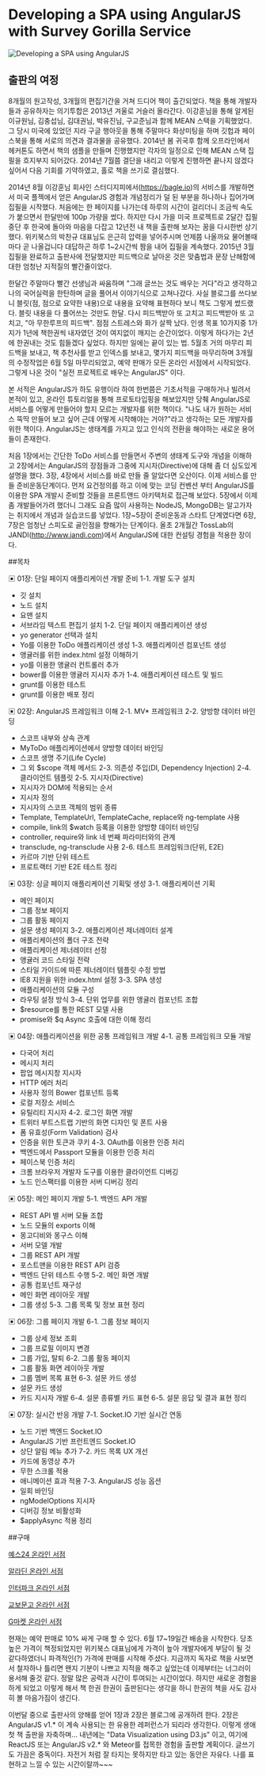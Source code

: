 Developing a SPA using AngularJS with Survey Gorilla Service
==============

![Developing a SPA using AngularJS](https://github.com/AngularJS-SPA-Development/survey-gorilla/blob/master/angularjs-spa-book.png)



## 출판의 여정 


8개월의 원고작성, 3개월의 편집기간을 거쳐 드디어 책이 출간되었다. 책을 통해 개발자들과 공유하자는 의기투합은 2013년 겨울로 거슬러 올라간다. 이강훈님을 통해 알게된 이규원님, 김충섭님, 김대권님, 박유진님, 구교준님과 함께 MEAN 스택을 기획했었다. 그 당시 미국에 있었던 지라 구글 행아웃을 통해 주말마다 화상미팅을 하며 깃헙과 페이스북을 통해 서로의 의견과 결과물을 공유했다. 2014년 봄 귀국후 함께 오프라인에서 헤커톤도 하면서 책의 샘플을 만들며 진행했지만 각자의 일정으로 인해 MEAN 스택 집필을 흐지부지 되어갔다. 2014년 7월쯤 결단을 내리고 이렇게 진행하면 끝나지 않겠다 싶어서 다음 기회를 기약하였고, 홀로 책을 쓰기로 결심했다. 

2014년 8월 이강훈님 회사인 스터디지피에서(https://bagle.io)의 서비스를 개발하면서 미국 플젝에서 얻은 AngularJS 경험과 개념정리가 덜 된 부분을 하나하나 집어가며 집필을 시작했다. 처음에는 한 페이지를 나가는데 하루의 시간이 걸리더니 조금씩 속도가 붙으면서 한달만에 100p 가량을 썼다. 하지만 다시 가을 미국 프로젝트로 2달간 집필 중단 후 한국에 돌아와 마음을 다잡고 12년전 내 책을 출판해 보자는 꿈을 다시한번 상기했다. 위키북스의 박찬규 대표님도 은근히 압력을 넣어주시며 언제쯤 나올까요 물어볼때마다 곧 나올겁니다 대답하곤 하루 1~2시간씩 짬을 내어 집필을 계속했다. 2015년 3월 집필을 완료하고 출판사에 전달했지만 피드백으로 날아온 것은 맞춤법과 문장 난해함에 대한 엄청난 지적질의 빨간줄이었다. 

한달간 주말마다 빨간 선생님과 싸움하며 "그래 글쓰는 것도 배우는 거다"라고 생각하고 나의 국어실력을 한탄하며 글을 풀어서 이야기식으로 고쳐나갔다. 사실 블로그를 쓰다보니 블릿(점, 점으로 요약한 내용)으로 내용을 요약해 표현하다 보니 책도 그렇게 썼드랬다. 블릿 내용을 다 풀어쓰는 것만도 한달. 다시 피드백받아 또 고치고 피드백받아 또 고치고, "아 무한루프의 피드백". 점점 스트레스와 화가 살짝 났다. 인생 목표 10가지중 1가지가 1년에 책한권씩 내자였던 것이 여지없이 깨지는 순간이었다. 이렇게 하다가는 2년에 한권내는 것도 힘들겠다 싶었다. 하지만 일에는 끝이 있는 법. 5월초 거의 마무리 피드백을 보내고, 책 추천사를 받고 인덱스를 보내고, 몇가지 피드백을 마무리하며 3개월의 수정작업은 6월 5일 마무리되었고, 예약 판매가 모든 온라인 서점에서 시작되었다. 그렇게 나온 것이 "실전 프로젝트로 배우는 AngularJS" 이다. 

본 서적은 AngularJS가 하도 유행이라 하여 한번쯤은 기초서적을 구매하거나 빌려서 본적이 있고, 온라인 튜토리얼을 통해 프로토타입핑을 해보았지만 당췌 AngularJS로 서비스를 어떻게 만들어야 할지 모르는 개발자를 위한 책이다. "나도 내가 원하는 서비스 뚝딱 만들어 보고 싶어 근데 어떻게 시작해야는 거야?"라고 생각하는 모든 개발자를 위한 책이다. AngularJS는 생태계를 가지고 있고 인식의 전환을 해야하는 새로운 용어들이 존재한다. 

처음 1장에서는 간단한 ToDo 서비스를 만들면서 주변의 생태계 도구와 개념을 이해하고 2장에서는 AngularJS의 장점들과 그중에 지시자(Directive)에 대해 좀 더 심도있게 설명을 했다. 3장, 4장에서 서비스를 바로 만들 줄 알았다면 오산이다. 이제 서비스를 만들 준비운동단계이다. 먼저 요건정의를 하고 이에 맞는 코딩 컨벤션 부터 AngularJS를 이용한 SPA 개발시 준비할 것들을 프론트앤드 아키텍처로 접근해 보았다. 5장에서 이제 좀 개발들어가려 했더니 그래도 요즘 많이 사용하는 NodeJS, MongoDB는 알고가자는 취지에서 개념과 실습코드를 넣었다. 1장~5장이 준비운동과 스타트 단계였다면 6장, 7장은 엄청난 스피도로 골인점을 향해가는 단계이다. 올초 2개월간 TossLab의 JANDI(http://www.jandi.com)에서 AngularJS에 대한 컨설팅 경험을 적용한 장이다. 





##목차

▣ 01장: 단일 페이지 애플리케이션 개발 준비
1-1. 개발 도구 설치 
   - 깃 설치 
   - 노드 설치 
   - 요맨 설치 
   - 서브라임 텍스트 편집기 설치 
1-2. 단일 페이지 애플리케이션 생성 
   - yo generator 선택과 설치 
   - Yo를 이용한 ToDo 애플리케이션 생성 
1-3. 애플리케이션 컴포넌트 생성 
   - 앵귤러를 위한 index.html 설정 이해하기 
   - yo를 이용한 앵귤러 컨트롤러 추가 
   - bower를 이용한 앵귤러 지시자 추가 
1-4. 애플리케이션 테스트 및 빌드 
   - grunt를 이용한 테스트 
   - grunt를 이용한 배포 
정리 

▣ 02장: AngularJS 프레임워크 이해
2-1. MV* 프레임워크 
2-2. 양방향 데이터 바인딩 
   - 스코프 내부와 상속 관계  
   - MyToDo 애플리케이션에서 양방향 데이터 바인딩 
   - 스코프 생명 주기(Life Cycle) 
   - 그 외 $scope 객체 메서드 
2-3. 의존성 주입(DI, Dependency Injection) 
2-4. 클라이언트 템플릿 
2-5. 지시자(Directive) 
   - 지시자가 DOM에 적용되는 순서 
   - 지시자 정의 
   - 지시자의 스코프 객체의 범위 종류 
   - Template, TemplateUrl, TemplateCache, replace와 ng-template 사용 
   - compile, link의 $watch 등록을 이용한 양방향 데이터 바인딩 
   - controller, require와 link 네 번째 파라미터와의 관계 
   - transclude, ng-transclude 사용 
2-6. 테스트 프레임워크(단위, E2E) 
   - 카르마 기반 단위 테스트 
   - 프로트랙터 기반 E2E 테스트 
정리 

▣ 03장: 싱글 페이지 애플리케이션 기획및 생성
3-1. 애플리케이션 기획
   - 메인 페이지 
   - 그룹 정보 페이지 
   - 그룹 활동 페이지 
   - 설문 생성 페이지 
3-2. 애플리케이션 제너레이터 설계 
   - 애플리케이션의 폴더 구조 전략 
   - 애플리케이션 제너레이터 선정 
   - 앵귤러 코드 스타일 전략 
   - 스타일 가이드에 따른 제너레이터 템플릿 수정 방법 
   - IE8 지원을 위한 index.html 설정 
3-3. SPA 생성 
   - 애플리케이션의 모듈 구성 
   - 라우팅 설정 방식 
3-4. 단위 업무를 위한 앵귤러 컴포넌트 조합 
   - $resource를 통한 REST 모델 사용 
   - promise와 $q Async 호출에 대한 이해 
정리

▣ 04장: 애플리케이션을 위한 공통 프레임워크 개발
4-1. 공통 프레임워크 모듈 개발 
   - 다국어 처리 
   - 메시지 처리 
   - 팝업 메시지창 지시자 
   - HTTP 에러 처리 
   - 사용자 정의 Bower 컴포넌트 등록 
   - 로컬 저장소 서비스 
   - 유틸리티 지시자 
4-2. 로그인 화면 개발 
   - 트위터 부트스트랩 기반의 화면 디자인 및 폰트 사용 
   - 폼 유효성(Form Validation) 검사 
   - 인증을 위한 토큰과 쿠키 
4-3. OAuth를 이용한 인증 처리 
   - 백엔드에서 Passport 모듈을 이용한 인증 처리 
   - 페이스북 인증 처리 
   - 크롬 브라우저 개발자 도구를 이용한 클라이언트 디버깅 
   - 노드 인스팩터를 이용한 서버 디버깅 
정리

▣ 05장: 메인 페이지 개발
5-1. 백엔드 API 개발 
   - REST API 별 서버 모듈 조합 
   - 노드 모듈의 exports 이해 
   - 몽고디비와 몽구스 이해 
   - 서버 모델 개발 
   - 그룹 REST API 개발 
   - 포스트맨을 이용한 REST API 검증 
   - 백엔드 단위 테스트 수행 
5-2. 메인 화면 개발 
   - 공통 컴포넌트 재구성 
   - 메인 화면 레이아웃 개발 
   - 그룹 생성 
5-3. 그룹 목록 및 정보 표현 
정리 

▣ 06장: 그룹 페이지 개발
6-1. 그룹 정보 페이지 
   - 그룹 상세 정보 조회 
   - 그룹 프로필 이미지 변경 
   - 그룹 가입, 탈퇴 
6-2. 그룹 활동 페이지 
   - 그룹 활동 화면 레이아웃 개발 
   - 그룹 멤버 목록 표현 
6-3. 설문 카드 생성 
   - 설문 카드 생성 
   - 카드 지시자 개발 
6-4. 설문 종류별 카드 표현 
6-5. 설문 응답 및 결과 표현 
정리

▣ 07장: 실시간 반응 개발
7-1. Socket.IO 기반 실시간 연동 
   - 노드 기반 백엔드 Socket.IO 
   - AngularJS 기반 프런트엔드 Socket.IO 
   - 상단 알림 메뉴 추가 
7-2. 카드 목록 UX 개선 
   - 카드에 동영상 추가 
   - 무한 스크롤 적용 
   - 애니메이션 효과 적용 
7-3. AngularJS 성능 옵션 
   - 일회 바인딩 
   - ngModelOptions 지시자 
   - 디버깅 정보 비활성화 
   - $applyAsync 적용 
정리



##구매

[예스24 온라인 서점](http://www.yes24.com/24/goods/18296259?scode=032&OzSrank=1)

[알라딘 온라인 서점](http://www.aladin.co.kr/shop/wproduct.aspx?ISBN=8998139995)

[인터파크 온라인 서점](http://book.interpark.com/product/BookDisplay.do?_method=detail&sc.shopNo=0000400000&sc.prdNo=240055878&sc.saNo=003002001&bid1=search&bid2=product&bid3=title&bid4=001)

[교보문고 온라인 서점](http://www.kyobobook.co.kr/product/detailViewKor.laf?ejkGb=KOR&mallGb=KOR&barcode=9788998139995&orderClick=LAG&Kc=)

[G마켓 온라인 서점](http://item2.gmarket.co.kr/Item/detailview/Item.aspx?goodscode=687333358&pos_class_cd=111111111&pos_class_kind=T&pos_shop_cd=SH&keyword_order=%26%23192%3B%A1%BE%A2%AF%26%23181%3B%A8%F6%26%23196%3B&keyword_seqno=7458105588&search_keyword=%26%23192%3B%A1%BE%A2%AF%26%23181%3B%A8%F6%26%23196%3B)

현재는 예약 판매로 10% 싸게 구매 할 수 있다. 6월 17~19일간 배송을 시작한다. 당초 높은 가격이 책정되었지만 위키북스 대표님에게 가격이 높아 개발자에게 부담이 될 것 같다하였더니 파격적인(?) 가격에 판매를 시작해 주셨다. 지금까지 독자로 책을 사보면서 철자하나 틀리면 왠지 기분이 나쁘고 지적을 해주고 싶었는데 이제부터는 너그러이 용서해 줄것 같다. 정말 많은 공력과 시간이 투여되는 시간이었다. 하지만 새로운 경험을 하게 되었고 이렇게 해서 책 한권 한권이 출판된다는 생각을 하니 한권의 책을 사도 감사히 볼 마음가짐이 생긴다.  

이번달 중으로 출판사의 양해를 얻어 1장과 2장은 블로그에 공개하려 한다. 2장은 AngularJS v1.* 이 계속 사용되는 한 유용한 레퍼런스가 되리라 생각한다. 이렇게 생애 첫 책 출판을 자축하며... 내년에는 "Data Visualization using D3.js" 이고, 여기에 ReactJS 또는 AngularJS v2.* 와 Meteor를 접목한 경험을 출판할 계획이다. 글쓰기도 가끔은 중독이다. 자전거 처럼 잘 타지는 못하지만 타고 있는 동안은 자유다. 나를 표현하고 느낄 수 있는 시간이랄까~~~

